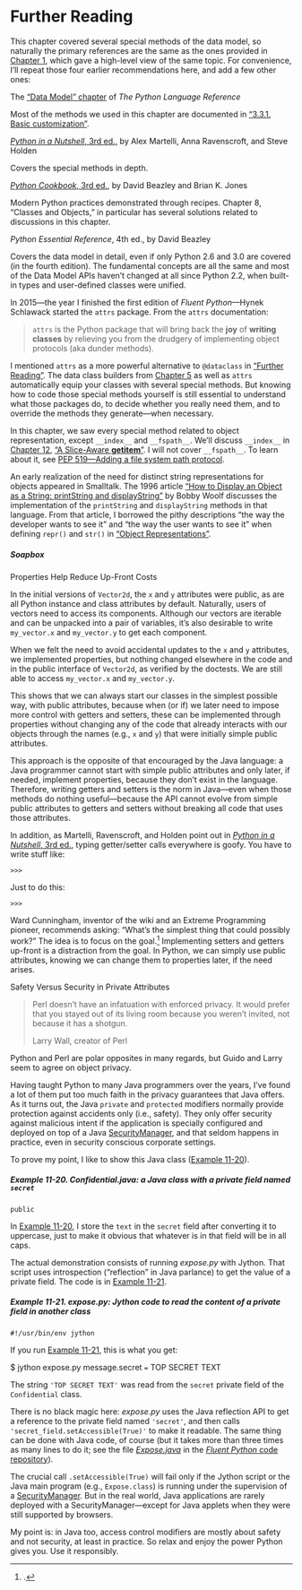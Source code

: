# Further Reading

This chapter covered several special methods of the data model, so naturally the primary references are the same as the ones provided in [Chapter 1](ch01.html#data_model), which gave a high-level view of the same topic. For convenience, I’ll repeat those four earlier recommendations here, and add a few other ones:

The [“Data Model” chapter](https://fpy.li/dtmodel) of _The Python Language Reference_

Most of the methods we used in this chapter are documented in [“3.3.1. Basic customization”](https://fpy.li/11-12).

[_Python in a Nutshell_, 3rd ed.,](https://fpy.li/pynut3) by Alex Martelli, Anna Ravenscroft, and Steve Holden

Covers the special methods in depth.

[_Python Cookbook_, 3rd ed.](https://fpy.li/pycook3), by David Beazley and Brian K. Jones

Modern Python practices demonstrated through recipes. Chapter 8, “Classes and Objects,” in particular has several solutions related to discussions in this chapter.

_Python Essential Reference_, 4th ed., by David Beazley

Covers the data model in detail, even if only Python 2.6 and 3.0 are covered (in the fourth edition). The fundamental concepts are all the same and most of the Data Model APIs haven’t changed at all since Python 2.2, when built-in types and user-defined classes were unified.

In 2015—the year I finished the first edition of _Fluent Python_—Hynek Schlawack started the `attrs` package. From the `attrs` documentation:

> `attrs` is the Python package that will bring back the **joy** of **writing classes** by relieving you from the drudgery of implementing object protocols (aka dunder methods).

I mentioned `attrs` as a more powerful alternative to `@dataclass` in [“Further Reading”](ch05.html#further_data_class). The data class builders from [Chapter 5](ch05.html#data_class_ch) as well as `attrs` automatically equip your classes with several special methods. But knowing how to code those special methods yourself is still essential to understand what those packages do, to decide whether you really need them, and to override the methods they generate—when necessary.

In this chapter, we saw every special method related to object representation, except `__index__` and `__fspath__`. We’ll discuss `__index__` in [Chapter 12](ch12.html#user_defined_sequences), [“A Slice-Aware __getitem__”](ch12.html#slice_aware_sec). I will not cover `__fspath__`. To learn about it, see [PEP 519—Adding a file system path protocol](https://fpy.li/pep519).

An early realization of the need for distinct string representations for objects appeared in Smalltalk. The 1996 article [“How to Display an Object as a String: printString and displayString”](https://fpy.li/11-13) by Bobby Woolf discusses the implementation of the `printString` and `displayString` methods in that language. From that article, I borrowed the pithy descriptions “the way the developer wants to see it” and “the way the user wants to see it” when defining `repr()` and `str()` in [“Object Representations”](#object_repr_sec).

##### Soapbox

Properties Help Reduce Up-Front Costs

In the initial versions of `Vector2d`, the `x` and `y` attributes were public, as are all Python instance and class attributes by default. Naturally, users of vectors need to access its components. Although our vectors are iterable and can be unpacked into a pair of variables, it’s also desirable to write `my_vector.x` and `my_vector.y` to get each component.

When we felt the need to avoid accidental updates to the `x` and `y` attributes, we implemented properties, but nothing changed elsewhere in the code and in the public interface of `Vector2d`, as verified by the doctests. We are still able to access `my_vector.x` and `my_vector.y`.

This shows that we can always start our classes in the simplest possible way, with public attributes, because when (or if) we later need to impose more control with getters and setters, these can be implemented through properties without changing any of the code that already interacts with our objects through the names (e.g., `x` and `y`) that were initially simple public attributes.

This approach is the opposite of that encouraged by the Java language: a Java programmer cannot start with simple public attributes and only later, if needed, implement properties, because they don’t exist in the language. Therefore, writing getters and setters is the norm in Java—even when those methods do nothing useful—because the API cannot evolve from simple public attributes to getters and setters without breaking all code that uses those attributes.

In addition, as Martelli, Ravenscroft, and Holden point out in [_Python in a Nutshell_, 3rd ed.](https://fpy.li/pynut3), typing getter/setter calls everywhere is goofy. You have to write stuff like:

```
>>>
```

Just to do this:

```
>>>
```

Ward Cunningham, inventor of the wiki and an Extreme Programming pioneer, recommends asking: “What’s the simplest thing that could possibly work?” The idea is to focus on the goal.[^11] Implementing setters and getters up-front is a distraction from the goal. In Python, we can simply use public attributes, knowing we can change them to properties later, if the need arises.

Safety Versus Security in Private Attributes

> Perl doesn’t have an infatuation with enforced privacy. It would prefer that you stayed out of its living room because you weren’t invited, not because it has a shotgun.
> 
> Larry Wall, creator of Perl

Python and Perl are polar opposites in many regards, but Guido and Larry seem to agree on object privacy.

Having taught Python to many Java programmers over the years, I’ve found a lot of them put too much faith in the privacy guarantees that Java offers. As it turns out, the Java `private` and `protected` modifiers normally provide protection against accidents only (i.e., safety). They only offer security against malicious intent if the application is specially configured and deployed on top of a Java [SecurityManager](https://fpy.li/11-15), and that seldom happens in practice, even in security conscious corporate settings.

To prove my point, I like to show this Java class ([Example 11-20](#ex_java_confidential_class)).

##### Example 11-20. Confidential.java: a Java class with a private field named `secret`

```
public
```

In [Example 11-20](#ex_java_confidential_class), I store the `text` in the `secret` field after converting it to uppercase, just to make it obvious that whatever is in that field will be in all caps.

The actual demonstration consists of running _expose.py_ with Jython. That script uses introspection (“reflection” in Java parlance) to get the value of a private field. The code is in [Example 11-21](#ex_expose_py).

##### Example 11-21. expose.py: Jython code to read the content of a private field in another class

```
#!/usr/bin/env jython
```

If you run [Example 11-21](#ex_expose_py), this is what you get:

$ jython expose.py
message.secret `=` TOP SECRET TEXT

The string `'TOP SECRET TEXT'` was read from the `secret` private field of the `Confidential` class.

There is no black magic here: _expose.py_ uses the Java reflection API to get a reference to the private field named `'secret'`, and then calls `'secret_field.setAccessible(True)'` to make it readable. The same thing can be done with Java code, of course (but it takes more than three times as many lines to do it; see the file [_Expose.java_](https://fpy.li/11-16) in the [_Fluent Python_ code repository](https://fpy.li/code)).

The crucial call `.setAccessible(True)` will fail only if the Jython script or the Java main program (e.g., `Expose.class`) is running under the supervision of a [SecurityManager](https://fpy.li/11-15). But in the real world, Java applications are rarely deployed with a SecurityManager—except for Java applets when they were still supported by browsers.

My point is: in Java too, access control modifiers are mostly about safety and not security, at least in practice. So relax and enjoy the power Python gives you. Use it responsibly.

[^1]: 

[^2]:  I used `eval` to clone the object here just to make a point about `repr`; to clone an instance, the `copy.copy` function is safer and faster.

[^3]: .

[^4]: .

[^5]:  by Julien Danjou as a counterargument. Danjou’s post is very good; I do recommend it. But it wasn’t enough to change my mind about `staticmethod`. You’ll have to decide for yourself.

[^6]: .

[^7]: .

[^8]: .

[^9]: .

[^10]: .

[^11]: .